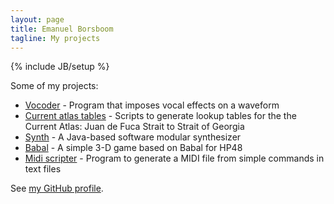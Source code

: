 ```yaml
---
layout: page
title: Emanuel Borsboom
tagline: My projects
---
```

{% include JB/setup %}

Some of my projects:

* [Vocoder](http://code.borsboom.io/vocoder) - Program that imposes vocal effects on a waveform
* [Current atlas tables](http://code.borsboom.io/current-atlas-tables) - Scripts to generate lookup tables for the the Current Atlas: Juan de Fuca Strait to Strait of Georgia 
* [Synth](http://code.borsboom.io/synth) - A Java-based software modular synthesizer
* [Babal](http://code.borsboom.io/babal) - A simple 3-D game based on Babal for HP48
* [Midi scripter](http://code.borsboom.io/midi-scripter) - Program to generate a MIDI file from simple commands in text files

See [my GitHub profile](https://github.com/borsboom).
